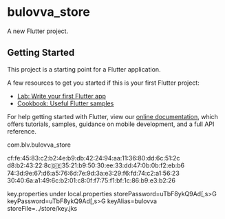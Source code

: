 # bulovva_store

A new Flutter project.

## Getting Started

This project is a starting point for a Flutter application.

A few resources to get you started if this is your first Flutter project:

- [Lab: Write your first Flutter app](https://flutter.dev/docs/get-started/codelab)
- [Cookbook: Useful Flutter samples](https://flutter.dev/docs/cookbook)

For help getting started with Flutter, view our
[online documentation](https://flutter.dev/docs), which offers tutorials,
samples, guidance on mobile development, and a full API reference.

com.blv.bulovva_store

cf:fe:45:83:c2:b2:4e:b9:db:42:24:94:aa:11:36:80:dd:6c:51:2c
d8:b2:43:22:8c:de:35:21:b9:50:30:ee:33:dd:47:0b:0b:f2:eb:b6
74:3d:9e:67:d6:a5:76:6d:7e:9d:3a:e3:29:f6:fd:74:c2:a1:56:23
30:40:6a:a1:49:6c:b2:01:c8:0f:f7:75:f1:bf:1c:86:b9:e3:b2:26

key.properties under local.properties
storePassword=uTbF8ykQ9Ad[,s>G
keyPassword=uTbF8ykQ9Ad[,s>G
keyAlias=bulovva
storeFile=../store/key.jks
